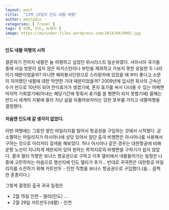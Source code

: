 ```yaml
---
layout: post
title:  "13박 15일의 인도-네팔 여행"
author: emstudio
categories: [ Travel ]
tags: [ 여행, 인도, 뉴델리 ]
image: https://muzineer.files.wordpress.com/2014/09/0002.jpg
---
```


#### 인도 네팔 여행의 시작

결혼하기 전까지 네팔은 늘 여행하고 싶었던 위시리스트 일순위였다.
서아시아 국가들 중에 사실 방문이 쉽지 않은 파키스탄이나 부탄을 제외하고 가보지 못한 유일한 두 나라이기 때문이었을까?
아니면 해외봉사단원으로 스리랑카에 있었을 때 부터 좋다고 소문이 자자했던 네팔에 대한 막연한 기대 때문이었을까?
2009년에 입사한 회사의 근속년수가 만으로 10년이 되어 안식휴가가 생겼기에, 혼자 휴가를 써서 다녀올 수 있는 어쩌면 마지막 기회였기에(아내는 해당기간에 맞춰서 휴가를 쓸 형편이 되지 못했기에)
올해는 반드시 세계의 지붕에 올라 지난 삶을 되돌아보자라는 당찬 포부를 가지고 네팔여행을 결정했다.

#### 처음엔 인도에 갈 생각이 없었다.

이번 여행에는 그동안 쌓인 마일리지를 털어서 항공권을 구입하는 것에서 시작했다.
곧 소멸하는 마일리지가 아시아나에 상당 있어서 일단 출국 비행편은 아시아나를 사용해서 구하는 것으로 이리저리 검색을 해보았다.
허나 아시아나 같은 경우는 대한항공에 비해 운항 노선이 지나치게 제한되어 있어 원하는 목적지로의 비행편을 구하기가 쉽지 않았다.
결국 델리 직항은 보너스 항공권으로 구하고 이후 델리에서 네팔들어가는 일정은 나중에 고민하자는 마음으로 행선지에 인도 델리가 추가...
반대로 귀국편은 대한항공 마일리지를 소진하기 위해 카트만두 - 인천 직항을 보너스 항공권으로 구입했다.(음... 끔찍한 혼종이다.)

그렇게 결정된 출국 귀국 일정은
- 2월 15일 인천 - 델리(인도)
...
- 2월 29일 카트만두(네팔) - 인천
